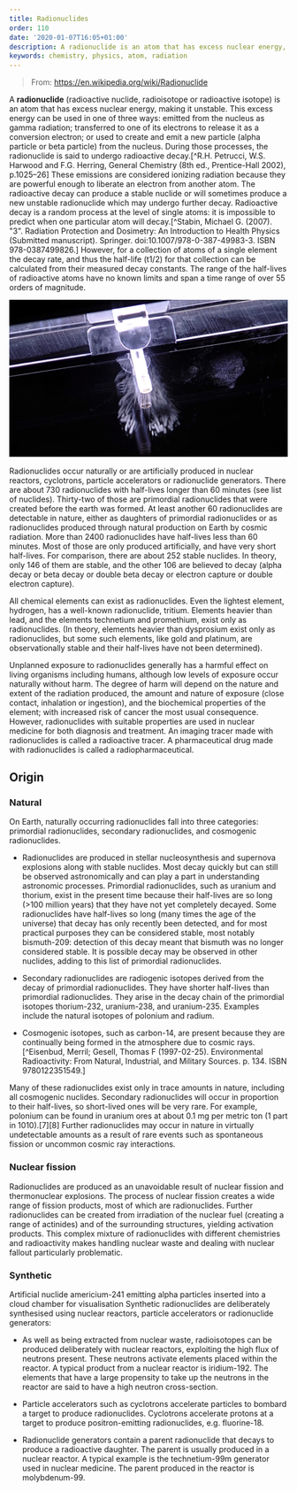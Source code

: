 ```yaml
---
title: Radionuclides
order: 110
date: '2020-01-07T16:05+01:00'
description: A radionuclide is an atom that has excess nuclear energy, making it unstable
keywords: chemistry, physics, atom, radiation
---
```


> From: https://en.wikipedia.org/wiki/Radionuclide

A __radionuclide__ (radioactive nuclide, radioisotope or radioactive isotope) is an atom that has excess nuclear energy, making it unstable. This excess energy can be used in one of three ways: emitted from the nucleus as gamma radiation; transferred to one of its electrons to release it as a conversion electron; or used to create and emit a new particle (alpha particle or beta particle) from the nucleus. During those processes, the radionuclide is said to undergo radioactive decay.[^R.H. Petrucci, W.S. Harwood and F.G. Herring, General Chemistry (8th ed., Prentice-Hall 2002), p.1025–26] These emissions are considered ionizing radiation because they are powerful enough to liberate an electron from another atom. The radioactive decay can produce a stable nuclide or will sometimes produce a new unstable radionuclide which may undergo further decay. Radioactive decay is a random process at the level of single atoms: it is impossible to predict when one particular atom will decay.[^Stabin, Michael G. (2007). "3". Radiation Protection and Dosimetry: An Introduction to Health Physics (Submitted manuscript). Springer. doi:10.1007/978-0-387-49983-3. ISBN 978-0387499826.] However, for a collection of atoms of a single element the decay rate, and thus the half-life (t1/2) for that collection can be calculated from their measured decay constants. The range of the half-lives of radioactive atoms have no known limits and span a time range of over 55 orders of magnitude.

![Artificial nuclide americium-241 emitting alpha particles](americium-241.jpg "Artificial nuclide americium-241 emitting alpha particles inserted into a cloud chamber for visualisation")

Radionuclides occur naturally or are artificially produced in nuclear reactors, cyclotrons, particle accelerators or radionuclide generators. There are about 730 radionuclides with half-lives longer than 60 minutes (see list of nuclides). Thirty-two of those are primordial radionuclides that were created before the earth was formed. At least another 60 radionuclides are detectable in nature, either as daughters of primordial radionuclides or as radionuclides produced through natural production on Earth by cosmic radiation. More than 2400 radionuclides have half-lives less than 60 minutes. Most of those are only produced artificially, and have very short half-lives. For comparison, there are about 252 stable nuclides. In theory, only 146 of them are stable, and the other 106 are believed to decay (alpha decay or beta decay or double beta decay or electron capture or double electron capture).

All chemical elements can exist as radionuclides. Even the lightest element, hydrogen, has a well-known radionuclide, tritium. Elements heavier than lead, and the elements technetium and promethium, exist only as radionuclides. (In theory, elements heavier than dysprosium exist only as radionuclides, but some such elements, like gold and platinum, are observationally stable and their half-lives have not been determined).

Unplanned exposure to radionuclides generally has a harmful effect on living organisms including humans, although low levels of exposure occur naturally without harm. The degree of harm will depend on the nature and extent of the radiation produced, the amount and nature of exposure (close contact, inhalation or ingestion), and the biochemical properties of the element; with increased risk of cancer the most usual consequence. However, radionuclides with suitable properties are used in nuclear medicine for both diagnosis and treatment. An imaging tracer made with radionuclides is called a radioactive tracer. A pharmaceutical drug made with radionuclides is called a radiopharmaceutical.

## Origin

### Natural
On Earth, naturally occurring radionuclides fall into three categories: primordial radionuclides, secondary radionuclides, and cosmogenic radionuclides.

- Radionuclides are produced in stellar nucleosynthesis and supernova explosions along with stable nuclides. Most decay quickly but can still be observed astronomically and can play a part in understanding astronomic processes. Primordial radionuclides, such as uranium and thorium, exist in the present time because their half-lives are so long (>100 million years) that they have not yet completely decayed. Some radionuclides have half-lives so long (many times the age of the universe) that decay has only recently been detected, and for most practical purposes they can be considered stable, most notably bismuth-209: detection of this decay meant that bismuth was no longer considered stable. It is possible decay may be observed in other nuclides, adding to this list of primordial radionuclides.

- Secondary radionuclides are radiogenic isotopes derived from the decay of primordial radionuclides. They have shorter half-lives than primordial radionuclides. They arise in the decay chain of the primordial isotopes thorium-232, uranium-238, and uranium-235. Examples include the natural isotopes of polonium and radium.

- Cosmogenic isotopes, such as carbon-14, are present because they are continually being formed in the atmosphere due to cosmic rays.[^Eisenbud, Merril; Gesell, Thomas F (1997-02-25). Environmental Radioactivity: From Natural, Industrial, and Military Sources. p. 134. ISBN 9780122351549.]

Many of these radionuclides exist only in trace amounts in nature, including all cosmogenic nuclides. Secondary radionuclides will occur in proportion to their half-lives, so short-lived ones will be very rare. For example, polonium can be found in uranium ores at about 0.1 mg per metric ton (1 part in 1010).[7][8] Further radionuclides may occur in nature in virtually undetectable amounts as a result of rare events such as spontaneous fission or uncommon cosmic ray interactions.

### Nuclear fission
Radionuclides are produced as an unavoidable result of nuclear fission and thermonuclear explosions. The process of nuclear fission creates a wide range of fission products, most of which are radionuclides. Further radionuclides can be created from irradiation of the nuclear fuel (creating a range of actinides) and of the surrounding structures, yielding activation products. This complex mixture of radionuclides with different chemistries and radioactivity makes handling nuclear waste and dealing with nuclear fallout particularly problematic.

### Synthetic
Artificial nuclide americium-241 emitting alpha particles inserted into a cloud chamber for visualisation
Synthetic radionuclides are deliberately synthesised using nuclear reactors, particle accelerators or radionuclide generators:

- As well as being extracted from nuclear waste, radioisotopes can be produced deliberately with nuclear reactors, exploiting the high flux of neutrons present. These neutrons activate elements placed within the reactor. A typical product from a nuclear reactor is iridium-192. The elements that have a large propensity to take up the neutrons in the reactor are said to have a high neutron cross-section.

- Particle accelerators such as cyclotrons accelerate particles to bombard a target to produce radionuclides. Cyclotrons accelerate protons at a target to produce positron-emitting radionuclides, e.g. fluorine-18.

- Radionuclide generators contain a parent radionuclide that decays to produce a radioactive daughter. The parent is usually produced in a nuclear reactor. A typical example is the technetium-99m generator used in nuclear medicine. The parent produced in the reactor is molybdenum-99.
